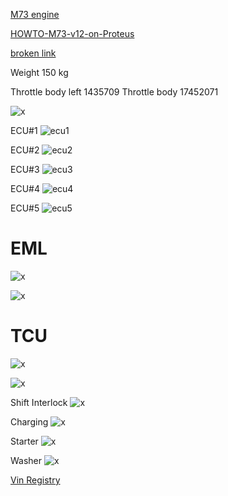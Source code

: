 [M73 engine](https://en.wikipedia.org/wiki/BMW_M73)

[HOWTO-M73-v12-on-Proteus](HOWTO-M73-v12-on-Proteus)

[broken link](http://www.unixnerd.demon.co.uk/m70.html)

Weight 150 kg

Throttle body left 1435709
Throttle body 17452071

![x](OEM-Docs/Bmw/1998_750_e38/1998_bmw_750_ecu.png)

ECU#1
![ecu1](OEM-Docs/Bmw/1998_750_e38/1998_bmw_750_ecu_page1.png)

ECU#2
![ecu2](OEM-Docs/Bmw/1998_750_e38/1998_bmw_750_ecu_page2.png)

ECU#3
![ecu3](OEM-Docs/Bmw/1998_750_e38/1998_bmw_750_ecu_page3.png)

ECU#4
![ecu4](OEM-Docs/Bmw/1998_750_e38/1998_bmw_750_ecu_page4.png)

ECU#5
![ecu5](OEM-Docs/Bmw/1998_750_e38/1998_bmw_750_ecu_page5.png)

# EML
![x](OEM-Docs/Bmw/1998_750_e38/1998_bmw_750_etb_page1.png)


![x](OEM-Docs/Bmw/1998_750_e38/1998_bmw_750_etb_page2.png)


# TCU 

![x](OEM-Docs/Bmw/7_Series_e38/1998-750-tcu-1.png)

![x](OEM-Docs/Bmw/7_Series_e38/1998-750-tcu-2.png)

Shift Interlock
![x](OEM-Docs/Bmw/1998_750_e38/bmw_e38_shift_interlock.png)

Charging
![x](OEM-Docs/Bmw/1998_750_e38/bmw_e38_charging.png)



Starter
![x](OEM-Docs/Bmw/1998_750_e38/bmw_e38_starter_wiring.png)

Washer
![x](OEM-Docs/Bmw/1998_750_e38/bmw_e38_wiper_washer.png)


[Vin Registry](http://www.e38registry.org/e38-production-numbers/)
